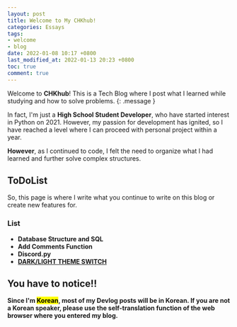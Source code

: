 ```yaml
---
layout: post
title: Welcome to My CHKhub!
categories: Essays
tags:
- welcome
- blog
date: 2022-01-08 10:17 +0800
last_modified_at: 2022-01-13 20:23 +0800
toc: true
comment: true
---
```

Welcome to **CHKhub**! This is a Tech Blog where I post what I learned while studying and how to solve problems.
{: .message }


In fact, I'm just a **High School Student Developer**, who have started interest in Python on 2021. However, my passion for development has ignited, so I have reached a level where I can proceed with personal project within a year.


**However**, as I continued to code, I felt the need to organize what I had learned and further solve complex structures.

## ToDoList

So, this page is where I write what you continue to write on this blog or create new features for.

### List

- <strong>Database Structure and SQL<strong>
- <strong>Add Comments Function</strong>
- <strong>Discord.py</strong>
- <strong>[DARK/LIGHT THEME SWITCH](https://www.youtube.com/watch?v=kZiS1QStIWc)</strong>

<!--   
1. [생활코딩 - Database](https://opentutorials.org/course/195/1467)
2. [SQL tutorial Youtube](https://www.youtube.com/watch?v=3J0n7BABEsU)
3. [SQLite3](https://docs.python.org/ko/3/library/sqlite3.html)
4. [Python Intermediate Tutorial #8 - Database Programming](https://www.youtube.com/watch?v=lFRMdGfo_XA)
5. [SQLite Databases With Python - Full Course](https://www.youtube.com/watch?v=byHcYRpMgI4)
6. [Python SQLite Tutorial: Complete Overview - Creating a Database, Table, and Running Queries](https://www.youtube.com/watch?v=pd-0G0MigUA)
 -->

## You have to notice!!

Since I'm <mark>Korean</mark>, most of my Devlog posts will be in Korean. If you are not a Korean speaker, please use the self-translation function of the web browser where you entered my blog.